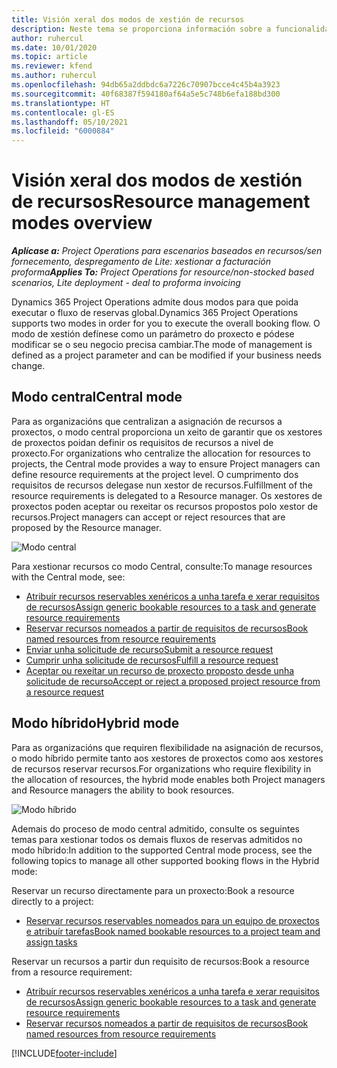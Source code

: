 ```yaml
---
title: Visión xeral dos modos de xestión de recursos
description: Neste tema se proporciona información sobre a funcionalidade de xestión de recursos en Dynamics 365 Project Operations.
author: ruhercul
ms.date: 10/01/2020
ms.topic: article
ms.reviewer: kfend
ms.author: ruhercul
ms.openlocfilehash: 94db65a2ddbdc6a7226c70907bcce4c45b4a3923
ms.sourcegitcommit: 40f68387f594180af64a5e5c748b6efa188bd300
ms.translationtype: HT
ms.contentlocale: gl-ES
ms.lasthandoff: 05/10/2021
ms.locfileid: "6000884"
---
```

# <a name="resource-management-modes-overview"></a><span data-ttu-id="9ed11-103">Visión xeral dos modos de xestión de recursos</span><span class="sxs-lookup"><span data-stu-id="9ed11-103">Resource management modes overview</span></span>

<span data-ttu-id="9ed11-104">_**Aplícase a:** Project Operations para escenarios baseados en recursos/sen fornecemento, despregamento de Lite: xestionar a facturación proforma_</span><span class="sxs-lookup"><span data-stu-id="9ed11-104">_**Applies To:** Project Operations for resource/non-stocked based scenarios, Lite deployment - deal to proforma invoicing_</span></span>


<span data-ttu-id="9ed11-105">Dynamics 365 Project Operations admite dous modos para que poida executar o fluxo de reservas global.</span><span class="sxs-lookup"><span data-stu-id="9ed11-105">Dynamics 365 Project Operations supports two modes in order for you to execute the overall booking flow.</span></span> <span data-ttu-id="9ed11-106">O modo de xestión defínese como un parámetro do proxecto e pódese modificar se o seu negocio precisa cambiar.</span><span class="sxs-lookup"><span data-stu-id="9ed11-106">The mode of management is defined as a project parameter and can be modified if your business needs change.</span></span>    

## <a name="central-mode"></a><span data-ttu-id="9ed11-107">Modo central</span><span class="sxs-lookup"><span data-stu-id="9ed11-107">Central mode</span></span>
<span data-ttu-id="9ed11-108">Para as organizacións que centralizan a asignación de recursos a proxectos, o modo central proporciona un xeito de garantir que os xestores de proxectos poidan definir os requisitos de recursos a nivel de proxecto.</span><span class="sxs-lookup"><span data-stu-id="9ed11-108">For organizations who centralize the allocation for resources to projects, the Central mode provides a way to ensure Project managers can define resource requirements at the project level.</span></span> <span data-ttu-id="9ed11-109">O cumprimento dos requisitos de recursos delegase nun xestor de recursos.</span><span class="sxs-lookup"><span data-stu-id="9ed11-109">Fulfillment of the resource requirements is delegated to a Resource manager.</span></span> <span data-ttu-id="9ed11-110">Os xestores de proxectos poden aceptar ou rexeitar os recursos propostos polo xestor de recursos.</span><span class="sxs-lookup"><span data-stu-id="9ed11-110">Project managers can accept or reject resources that are proposed by the Resource manager.</span></span>

![Modo central](./media/resource-management-central.png)

<span data-ttu-id="9ed11-112">Para xestionar recursos co modo Central, consulte:</span><span class="sxs-lookup"><span data-stu-id="9ed11-112">To manage resources with the Central mode, see:</span></span>

- [<span data-ttu-id="9ed11-113">Atribuír recursos reservables xenéricos a unha tarefa e xerar requisitos de recursos</span><span class="sxs-lookup"><span data-stu-id="9ed11-113">Assign generic bookable resources to a task and generate resource requirements</span></span>](/dynamics365/project-service/assign-generic-bookable-resource)
- [<span data-ttu-id="9ed11-114">Reservar recursos nomeados a partir de requisitos de recursos</span><span class="sxs-lookup"><span data-stu-id="9ed11-114">Book named resources from resource requirements</span></span>](/dynamics365/project-service/book-named-resource)
- [<span data-ttu-id="9ed11-115">Enviar unha solicitude de recurso</span><span class="sxs-lookup"><span data-stu-id="9ed11-115">Submit a resource request</span></span>](/dynamics365/project-service/submit-resource-request)
- [<span data-ttu-id="9ed11-116">Cumprir unha solicitude de recursos</span><span class="sxs-lookup"><span data-stu-id="9ed11-116">Fulfill a resource request</span></span>](/dynamics365/project-service/resource-management-fulfill-requests)
- [<span data-ttu-id="9ed11-117">Aceptar ou rexeitar un recurso de proxecto proposto desde unha solicitude de recurso</span><span class="sxs-lookup"><span data-stu-id="9ed11-117">Accept or reject a proposed project resource from a resource request</span></span>](/dynamics365/project-service/accept-reject-proposed-resource)

## <a name="hybrid-mode"></a><span data-ttu-id="9ed11-118">Modo híbrido</span><span class="sxs-lookup"><span data-stu-id="9ed11-118">Hybrid mode</span></span>
<span data-ttu-id="9ed11-119">Para as organizacións que requiren flexibilidade na asignación de recursos, o modo híbrido permite tanto aos xestores de proxectos como aos xestores de recursos reservar recursos.</span><span class="sxs-lookup"><span data-stu-id="9ed11-119">For organizations who require flexibility in the allocation of resources, the hybrid mode enables both Project managers and Resource managers the ability to book resources.</span></span>

![Modo híbrido](./media/resource-management-hybrid.png)

<span data-ttu-id="9ed11-121">Ademais do proceso de modo central admitido, consulte os seguintes temas para xestionar todos os demais fluxos de reservas admitidos no modo híbrido:</span><span class="sxs-lookup"><span data-stu-id="9ed11-121">In addition to the supported Central mode process, see the following topics to manage all other supported booking flows in the Hybrid mode:</span></span>

<span data-ttu-id="9ed11-122">Reservar un recurso directamente para un proxecto:</span><span class="sxs-lookup"><span data-stu-id="9ed11-122">Book a resource directly to a project:</span></span>
- [<span data-ttu-id="9ed11-123">Reservar recursos reservables nomeados para un equipo de proxectos e atribuír tarefas</span><span class="sxs-lookup"><span data-stu-id="9ed11-123">Book named bookable resources to a project team and assign tasks</span></span>](/dynamics365/project-service/assign-named-bookable-resource)

<span data-ttu-id="9ed11-124">Reservar un recursos a partir dun requisito de recursos:</span><span class="sxs-lookup"><span data-stu-id="9ed11-124">Book a resource from a resource requirement:</span></span>
- [<span data-ttu-id="9ed11-125">Atribuír recursos reservables xenéricos a unha tarefa e xerar requisitos de recursos</span><span class="sxs-lookup"><span data-stu-id="9ed11-125">Assign generic bookable resources to a task and generate resource requirements</span></span>](/dynamics365/project-service/assign-generic-bookable-resource)
- [<span data-ttu-id="9ed11-126">Reservar recursos nomeados a partir de requisitos de recursos</span><span class="sxs-lookup"><span data-stu-id="9ed11-126">Book named resources from resource requirements</span></span>](/dynamics365/project-service/book-named-resource)


[!INCLUDE[footer-include](../includes/footer-banner.md)]